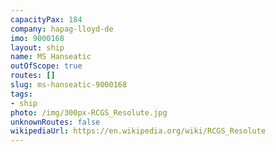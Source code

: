 ```yaml
---
capacityPax: 184
company: hapag-lloyd-de
imo: 9000168
layout: ship
name: MS Hanseatic
outOfScope: true
routes: []
slug: ms-hanseatic-9000168
tags:
- ship
photo: /img/300px-RCGS_Resolute.jpg
unknownRoutes: false
wikipediaUrl: https://en.wikipedia.org/wiki/RCGS_Resolute
---
```

